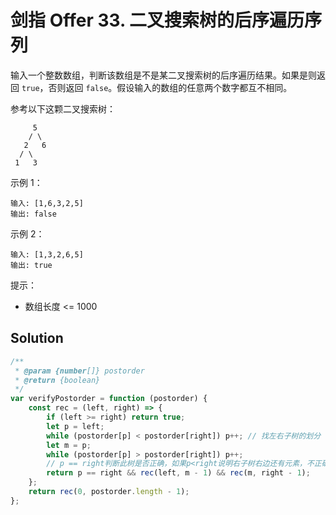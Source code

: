 # 剑指 Offer 33. 二叉搜索树的后序遍历序列

输入一个整数数组，判断该数组是不是某二叉搜索树的后序遍历结果。如果是则返回 `true`，否则返回 `false`。假设输入的数组的任意两个数字都互不相同。

参考以下这颗二叉搜索树：

```
     5
    / \
   2   6
  / \
 1   3
```

示例 1：

```
输入: [1,6,3,2,5]
输出: false
```

示例 2：

```
输入: [1,3,2,6,5]
输出: true
```

提示：

-   数组长度 <= 1000

## Solution

```js
/**
 * @param {number[]} postorder
 * @return {boolean}
 */
var verifyPostorder = function (postorder) {
    const rec = (left, right) => {
        if (left >= right) return true;
        let p = left;
        while (postorder[p] < postorder[right]) p++; // 找左右子树的划分
        let m = p;
        while (postorder[p] > postorder[right]) p++;
        // p == right判断此树是否正确，如果p<right说明右子树右边还有元素，不正确
        return p == right && rec(left, m - 1) && rec(m, right - 1);
    };
    return rec(0, postorder.length - 1);
};
```
